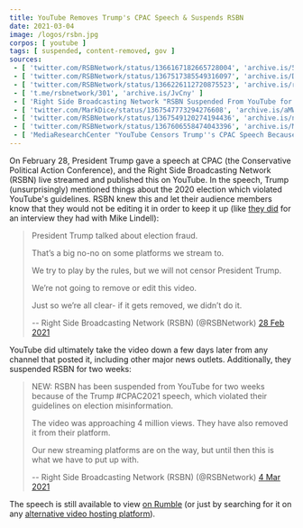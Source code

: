 ```yaml
---
title: YouTube Removes Trump's CPAC Speech & Suspends RSBN
date: 2021-03-04
image: /logos/rsbn.jpg
corpos: [ youtube ]
tags: [ suspended, content-removed, gov ]
sources:
 - [ 'twitter.com/RSBNetwork/status/1366167182665728004', 'archive.is/5lC74' ]
 - [ 'twitter.com/RSBNetwork/status/1367517385549316097', 'archive.is/DNdX3' ]
 - [ 'twitter.com/RSBNetwork/status/1366226112720875523', 'archive.is/rsW1H' ]
 - [ 't.me/rsbnetwork/301', 'archive.is/JvCny' ]
 - [ 'Right Side Broadcasting Network "RSBN Suspended From YouTube for 2 Weeks Due to Trump CPAC Speech" by RSBN (4 Mar 2021)', 'archive.is/lXBZA' ]
 - [ 'twitter.com/MarkDice/status/1367547773294276608', 'archive.is/aMWY1' ]
 - [ 'twitter.com/RSBNetwork/status/1367549120274194436', 'archive.is/nQzJi' ]
 - [ 'twitter.com/RSBNetwork/status/1367606558474043396', 'archive.is/MDBpD' ]
 - [ 'MediaResearchCenter "YouTube Censors Trump''s CPAC Speech Because of ''Misinformation''" by Conor Grant (5 Mar 2021)', 'archive.is/6CiWf' ]
---
```


On February 28, President Trump gave a speech at CPAC (the Conservative
Political Action Conference), and the Right Side Broadcasting Network (RSBN)
live streamed and published this on YouTube. In the speech, Trump
(unsurprisingly) mentioned things about the 2020 election which violated
YouTube's guidelines. RSBN knew this and let their audience members know that
they would not be editing it in order to keep it up (like [they
did](https://archive.is/rsW1H#selection-887.0-887.279) for an interview they
had with Mike Lindell):

> President Trump talked about election fraud. 
>
> That’s a big no-no on some platforms we stream to.
>
> We try to play by the rules, but we will not censor President Trump. 
>
> We’re not going to remove or edit this video.
>
> Just so we’re all clear- if it gets removed, we didn’t do it.
>
> -- Right Side Broadcasting Network (RSBN) (@RSBNetwork) [28 Feb 2021](https://archive.is/5lC74)

YouTube did ultimately take the video down a few days later from any channel
that posted it, including other major news outlets. Additionally, they
suspended RSBN for two weeks:

> NEW: RSBN has been suspended from YouTube for two weeks because of the Trump
> #CPAC2021 speech, which violated their guidelines on election misinformation.
>
> The video was approaching 4 million views. They have also removed it from
> their platform.
>
> Our new streaming platforms are on the way, but until then this is what we
> have to put up with.
>
> -- Right Side Broadcasting Network (RSBN) (@RSBNetwork) [4 Mar 2021](https://archive.is/JvCny)

The speech is still available to view [on
Rumble](https://rumble.com/ve9azh-donald-trumps-entire-2021-cpac-speech.html)
(or just by searching for it on any [alternative video hosting
platform](/alt/video-hosting/)).
